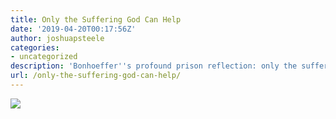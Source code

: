 ```yaml
---
title: Only the Suffering God Can Help
date: '2019-04-20T00:17:56Z'
author: joshuapsteele
categories:
- uncategorized
description: 'Bonhoeffer''s profound prison reflection: only the suffering God can help—a radical theological claim about God''s nature and presence.'
url: /only-the-suffering-god-can-help/
---
```

![](https://joshuapsteele.com/wp-content/uploads/2019/04/img_0297.jpg)